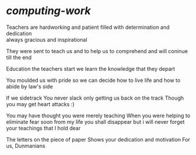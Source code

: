 # *computing-work*

Teachers are hardworking and patient
filled with determination and dedication  
always gracious and inspirational

They were sent to teach us and
to help us to comprehend
and will coninue till the end

Education the teachers start
we learn the knowledge that they depart

You moulded us with pride
so we can decide
how to live life
and how to abide by law's side

If we sidetrack
You never slack
only getting us back on the track
Though you may get heart attacks :)

You may have thought you were merely teaching
When you were helping to eliminate fear
soon from my life you shall disappear
but i will never forget your teachings that I hold dear

The letters on the piece of paper 
Shows your dedication and motivation
For us, Dunmanians
